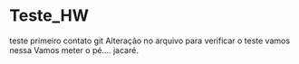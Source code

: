 # Teste_HW
teste primeiro contato git
Alteração no arquivo para verificar o teste
vamos nessa
Vamos meter o pé.... jacaré.
